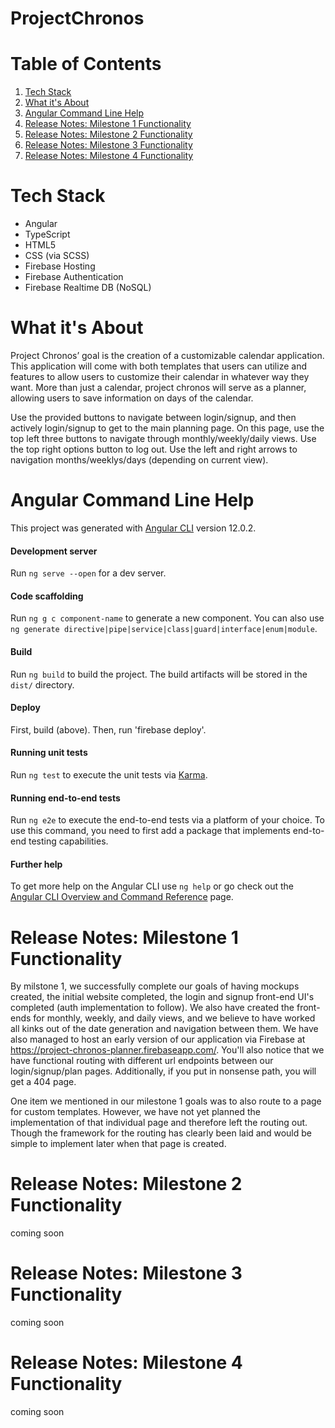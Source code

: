# ProjectChronos

# Table of Contents

1. [Tech Stack](#tech-stack)
2. [What it's About](#what-its-about)
3. [Angular Command Line Help](#angular-command-line-help)
4. [Release Notes: Milestone 1 Functionality](#release-notes-milestone-1-functionality)
5. [Release Notes: Milestone 2 Functionality](#release-notes-milestone-2-functionality)
6. [Release Notes: Milestone 3 Functionality](#release-notes-milestone-3-functionality)
7. [Release Notes: Milestone 4 Functionality](#release-notes-milestone-4-functionality)

# Tech Stack

-  Angular
-  TypeScript
-  HTML5
-  CSS (via SCSS)
-  Firebase Hosting
-  Firebase Authentication
-  Firebase Realtime DB (NoSQL)

# What it's About

Project Chronos’ goal is the creation of a customizable calendar application. This application will come with both templates that users can utilize and features to allow users to customize their calendar in whatever way they want. More than just a calendar, project chronos will serve as a planner, allowing users to save information on days of the calendar.

Use the provided buttons to navigate between login/signup, and then actively login/signup to get to the main planning page. On this page, use the top left three buttons to navigate through monthly/weekly/daily views. Use the top right options button to log out. Use the left and right arrows to navigation months/weeklys/days (depending on current view).

# Angular Command Line Help

This project was generated with [Angular CLI](https://github.com/angular/angular-cli) version 12.0.2.

#### Development server

Run `ng serve --open` for a dev server.

#### Code scaffolding

Run `ng g c component-name` to generate a new component. You can also use `ng generate directive|pipe|service|class|guard|interface|enum|module`.

#### Build

Run `ng build` to build the project. The build artifacts will be stored in the `dist/` directory.

#### Deploy
First, build (above).
Then, run 'firebase deploy'.

#### Running unit tests

Run `ng test` to execute the unit tests via [Karma](https://karma-runner.github.io).

#### Running end-to-end tests

Run `ng e2e` to execute the end-to-end tests via a platform of your choice. To use this command, you need to first add a package that implements end-to-end testing capabilities.

#### Further help

To get more help on the Angular CLI use `ng help` or go check out the [Angular CLI Overview and Command Reference](https://angular.io/cli) page.

# Release Notes: Milestone 1 Functionality

By milstone 1, we successfully complete our goals of having mockups created, the initial website completed, the login and signup front-end UI's completed (auth implementation to follow). We also have created the front-ends for monthly, weekly, and daily views, and we believe to have worked all kinks out of the date generation and navigation between them. We have also managed to host an early version of our application via Firebase at https://project-chronos-planner.firebaseapp.com/. You'll also notice that we have functional routing with different url endpoints between our login/signup/plan pages. Additionally, if you put in nonsense path, you will get a 404 page.

One item we mentioned in our milestone 1 goals was to also route to a page for custom templates. However, we have not yet planned the implementation of that individual page and therefore left the routing out. Though the framework for the routing has clearly been laid and would be simple to implement later when that page is created.


# Release Notes: Milestone 2 Functionality

coming soon


# Release Notes: Milestone 3 Functionality

coming soon
 
 
# Release Notes: Milestone 4 Functionality

coming soon
